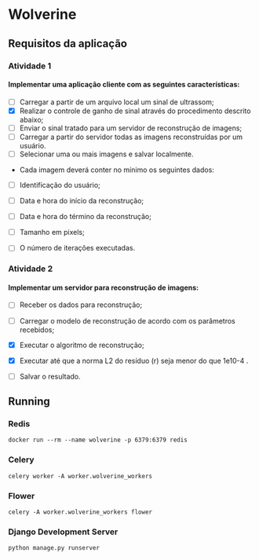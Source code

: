 # Wolverine

## Requisitos da aplicação

### Atividade 1

#### Implementar uma aplicação cliente com as seguintes características:

- [ ] Carregar a partir de um arquivo local um sinal de ultrassom;
- [x] Realizar o controle de ganho de sinal através do procedimento descrito abaixo;
- [ ] Enviar o sinal tratado para um servidor de reconstrução de imagens;
- [ ] Carregar a partir do servidor todas as imagens reconstruídas por um usuário.
- [ ] Selecionar uma ou mais imagens e salvar localmente.

- Cada imagem deverá conter no mínimo os seguintes dados:

- [ ] Identificação do usuário;
- [ ] Data e hora do início da reconstrução;
- [ ] Data e hora do término da reconstrução;
- [ ] Tamanho em pixels;
- [ ] O número de iterações executadas.


### Atividade 2

#### Implementar um servidor para reconstrução de imagens:

- [ ] Receber os dados para reconstrução;
- [ ] Carregar o modelo de reconstrução de acordo com os parâmetros recebidos;
- [x] Executar o algoritmo de reconstrução;
- [x] Executar até que a norma L2 do resíduo (r) seja menor do que 1e10-4 .
- [ ] Salvar o resultado.


## Running

### Redis
```
docker run --rm --name wolverine -p 6379:6379 redis
```

### Celery
```
celery worker -A worker.wolverine_workers
```

### Flower
```
celery -A worker.wolverine_workers flower
```

### Django Development Server
```
python manage.py runserver
```
